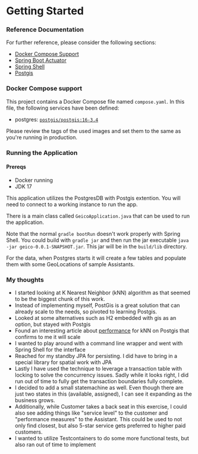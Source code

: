# Getting Started

### Reference Documentation

For further reference, please consider the following sections:

* [Docker Compose Support](https://docs.spring.io/spring-boot/docs/3.1.4/reference/htmlsingle/index.html#features.docker-compose)
* [Spring Boot Actuator](https://docs.spring.io/spring-boot/docs/3.1.4/reference/htmlsingle/index.html#actuator)
* [Spring Shell](https://spring.io/projects/spring-shell)
* [Postgis](https://postgis.net/)

### Docker Compose support

This project contains a Docker Compose file named `compose.yaml`.
In this file, the following services have been defined:

* postgres: [`postgis/postgis:16-3.4`](https://hub.docker.com/_/postgres)

Please review the tags of the used images and set them to the same as you're running in production.

### Running the Application

#### Prereqs
* Docker running
* JDK 17

This application utilizes the PostgresDB with Postgis extention.  You will need to connect to a working instance to run the app.

There is a main class called `GeicoApplication.java` that can be used to run the application.

Note that the normal `gradle bootRun` doesn't work properly with Spring Shell.  You could build with `gradle jar` and then run the jar executable `java -jar geico-0.0.1-SNAPSHOT.jar`.  This jar will be in the `build/lib` directory.

For the data, when Postgres starts it will create a few tables and populate them with some GeoLocations of sample Assistants.

### My thoughts
* I started looking at K Nearest Neighbor (kNN) algorithm as that seemed to be the biggest chunk of this work.
* Instead of implementing myself, PostGis is a great solution that can already scale to the needs, so pivoted to learning Postgis.
* Looked at some alternatives such as H2 embedded with gis as an option, but stayed with Postgis
* Found an interesting article about [performance](https://www.alibabacloud.com/blog/postgresql-nearest-neighbor-query-performance-on-billions-of-geolocation-records_597015) for kNN on Postgis that confirms to me it will scale
* I wanted to play around with a command line wrapper and went with Spring Shell for the interface
* Reached for my standby JPA for persisting.  I did have to bring in a special library for spatial work with JPA
* Lastly I have used the technique to leverage a transaction table with locking to solve the concurrency issues.  Sadly while it looks right, I did run out of time to fully get the transaction boundaries fully complete.
* I decided to add a small statemachine as well.  Even though there are just two states in this (available, assigned), I can see it expanding as the business grows.
* Additionally, while Customer takes a back seat in this exercise, I could also see adding things like "service level" to the customer and "performance measures" to the Assistant.  This could be used to not only find closest, but also 5-star service gets preferred to higher paid customers.
* I wanted to utilize Testcontainers to do some more functional tests, but also ran out of time to implement